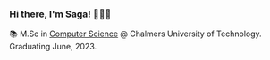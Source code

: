 ### Hi there, I'm Saga! 👩🏻‍💻

📚 M.Sc in [Computer Science](https://www.chalmers.se/en/education/programmes/masters-info/pages/computer-science-algorithms-languages-and-logic.aspx) @ Chalmers University of Technology. Graduating June, 2023. 

